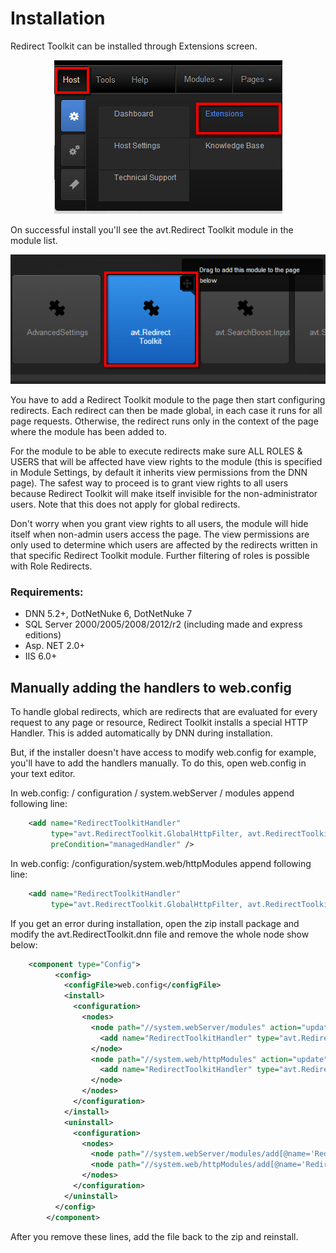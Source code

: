 # Installation

Redirect Toolkit can be installed through Extensions screen.

<div style="text-align:center">

![](assets/host-extensions.png)

</div>

On successful install you'll see the avt.Redirect Toolkit module in the module list.

<div style="text-align:center">

![](assets/add-redirect-toolkit.png)

</div>

You have to add a Redirect Toolkit module to the page then start configuring redirects. Each redirect can then be made global, in each case it runs for all page requests. Otherwise, the redirect runs only in the context of the page where the module has been added to.

For the module to be able to execute redirects make sure ALL ROLES & USERS that will be affected have view rights to the module (this is specified in Module Settings, by default it inherits view permissions from the DNN page). The safest way to proceed is to grant view rights to all users because Redirect Toolkit will make itself invisible for the non-administrator users. Note that this does not apply for global redirects.

Don't worry when you grant view rights to all users, the module will hide itself when non-admin users access the page. The view permissions are only used to determine which users are affected by the redirects written in that specific Redirect Toolkit module. Further filtering of roles is possible with Role Redirects.

### Requirements:

* DNN 5.2+, DotNetNuke 6, DotNetNuke 7
* SQL Server 2000/2005/2008/2012/r2 (including made and express editions)
* Asp. NET 2.0+
* IIS 6.0+
  
## Manually adding the handlers to web.config

To handle global redirects, which are redirects that are evaluated for every request to any page or resource, Redirect Toolkit installs a special HTTP Handler. This is added automatically by DNN during installation.

But, if the installer doesn't have access to modify web.config for example, you'll have to add the handlers manually. To do this, open web.config in your text editor.

In web.config: / configuration / system.webServer / modules append following line:

```xml
    <add name="RedirectToolkitHandler"
         type="avt.RedirectToolkit.GlobalHttpFilter, avt.RedirectToolkit.DotNetNuke"
         preCondition="managedHandler" />
```

In web.config: /configuration/system.web/httpModules append following line:

```xml
    <add name="RedirectToolkitHandler"
         type="avt.RedirectToolkit.GlobalHttpFilter, avt.RedirectToolkit.DotNetNuke" />
```
If you get an error during installation, open the zip install package and modify the avt.RedirectToolkit.dnn file and remove the whole node show below:
```xml
    <component type="Config">
          <config>
            <configFile>web.config</configFile>
            <install>
              <configuration>
                <nodes>
                  <node path="//system.webServer/modules" action="update" key="name" collision="overwrite">
                    <add name="RedirectToolkitHandler" type="avt.RedirectToolkit.GlobalHttpFilter, avt.RedirectToolkit.DotNetNuke" preCondition="managedHandler" />
                  </node>
                  <node path="//system.web/httpModules" action="update" key="name" collision="overwrite">
                    <add name="RedirectToolkitHandler" type="avt.RedirectToolkit.GlobalHttpFilter, avt.RedirectToolkit.DotNetNuke" />
                  </node>
                </nodes>
              </configuration>
            </install>
            <uninstall>
              <configuration>
                <nodes>
                  <node path="//system.webServer/modules/add[@name='RedirectToolkitHandler']" action="remove" />
                  <node path="//system.web/httpModules/add[@name='RedirectToolkitHandler']" action="remove" />
                </nodes>
              </configuration>
            </uninstall>
          </config>
        </component>
```
After you remove these lines, add the file back to the zip and reinstall.